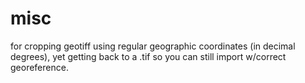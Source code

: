# misc
for cropping geotiff using regular geographic coordinates (in decimal degrees), yet getting back to a .tif so you can still import w/correct georeference. 
